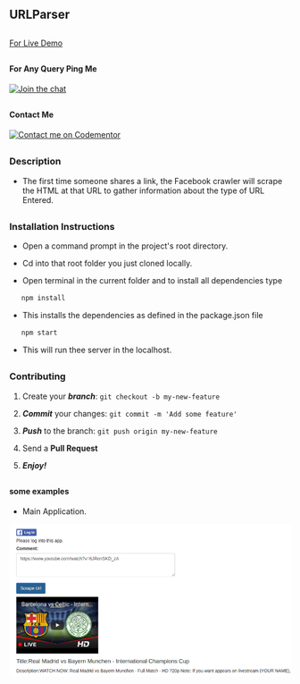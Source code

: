 ## URLParser

##

[For Live Demo](https://myurlparserapplication.herokuapp.com/)

##

#### For Any Query Ping Me

[![Join the chat](https://img.shields.io/badge/gitter-join%20chat%20%E2%86%92-brightgreen.svg)](https://gitter.im/divyanshu001)

##

#### Contact Me

[![Contact me on Codementor](https://cdn.codementor.io/badges/contact_me_github.svg)](https://www.codementor.io/divyanshurawat?utm_source=github&utm_medium=button&utm_term=divyanshurawat&utm_campaign=github)

##

### Description 

* The first time someone shares a link, the Facebook crawler will scrape the HTML at that URL to gather information about the   type of URL Entered.

##

### Installation Instructions

* Open a command prompt in the project's root directory.

* Cd into that root folder you just cloned locally.

* Open terminal in the current folder and to install all dependencies type 

```javascript
   npm install 
```

* This installs the dependencies as defined in the package.json file

```javascript
   npm start 
```

* This will run thee server in the localhost.

##


### Contributing

1. Create your **_branch_**: `git checkout -b my-new-feature`

2. **_Commit_** your changes: `git commit -m 'Add some feature'`

3. **_Push_** to the branch: `git push origin my-new-feature`

4. Send a **Pull Request**

5. **_Enjoy!_**

##


#### some examples

* Main Application.

![alt tag](https://github.com/divyanshu-rawat/URLParser/blob/master/public/snapshot/parser.png)

